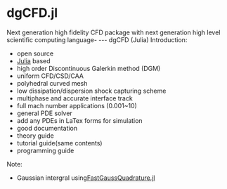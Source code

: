 # dgCFD.jl
Next generation high fidelity CFD package with next generation high level scientific computing language- --- dgCFD (Julia) 
Introduction:
- open source
- [Julia](http://julialang.org/) based
- high order Discontinuous Galerkin method (DGM) 
- uniform CFD/CSD/CAA
- polyhedral curved mesh
- low dissipation/dispersion shock capturing scheme
- multiphase and accurate interface track
- full mach number applications (0.001~10)
- general PDE solver
- add any PDEs in LaTex forms for simulation
- good documentation
- theory guide
- tutorial guide(same contents)
- programming guide

Note:
- Gaussian intergral using[FastGaussQuadrature.jl](https://github.com/ajt60gaibb/FastGaussQuadrature.jl)
